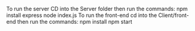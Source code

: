 To run the server CD into the Server folder then run the commands:
npm install express
node index.js
To run the front-end cd into the Client/front-end then run the commands: 
npm install
npm start
